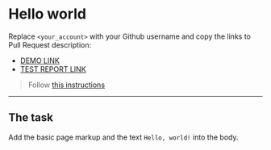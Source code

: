 # Hello world
Replace `<your_account>` with your Github username and copy the links to Pull Request description:
- [DEMO LINK](https://pavel-gutsal.github.io/layout_hello-world/)
- [TEST REPORT LINK](https://pavel-gutsal.github.io/layout_hello-world/report/html_report/)

> Follow [this instructions](https://mate-academy.github.io/layout_task-guideline/#how-to-solve-the-layout-tasks-on-github)
___

## The task 
Add the basic page markup and the text `Hello, world!` into the body.

